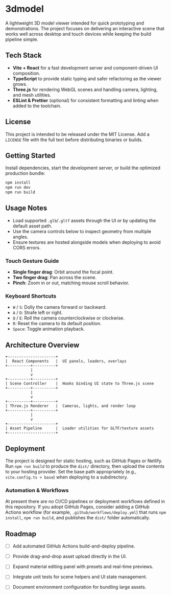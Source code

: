 # 3dmodel

A lightweight 3D model viewer intended for quick prototyping and demonstrations. The project focuses on delivering an interactive scene that works well across desktop and touch devices while keeping the build pipeline simple.

## Tech Stack
- **Vite + React** for a fast development server and component-driven UI composition.
- **TypeScript** to provide static typing and safer refactoring as the viewer grows.
- **Three.js** for rendering WebGL scenes and handling camera, lighting, and mesh utilities.
- **ESLint & Prettier** (optional) for consistent formatting and linting when added to the toolchain.

## License
This project is intended to be released under the MIT License. Add a `LICENSE` file with the full text before distributing binaries or builds.

## Getting Started
Install dependencies, start the development server, or build the optimized production bundle:

```bash
npm install
npm run dev
npm run build
```

## Usage Notes
- Load supported `.glb`/`.gltf` assets through the UI or by updating the default asset path.
- Use the camera controls below to inspect geometry from multiple angles.
- Ensure textures are hosted alongside models when deploying to avoid CORS errors.

### Touch Gesture Guide
- **Single finger drag**: Orbit around the focal point.
- **Two finger drag**: Pan across the scene.
- **Pinch**: Zoom in or out, matching mouse scroll behavior.

### Keyboard Shortcuts
- `W` / `S`: Dolly the camera forward or backward.
- `A` / `D`: Strafe left or right.
- `Q` / `E`: Roll the camera counterclockwise or clockwise.
- `R`: Reset the camera to its default position.
- `Space`: Toggle animation playback.

## Architecture Overview
```
+---------------------+
|  React Components   |  UI panels, loaders, overlays
+----------+----------+
           |
           v
+----------+----------+
| Scene Controller    |  Hooks binding UI state to Three.js scene
+----------+----------+
           |
           v
+----------+----------+
| Three.js Renderer   |  Cameras, lights, and render loop
+----------+----------+
           |
           v
+---------------------+
| Asset Pipeline      |  Loader utilities for GLTF/texture assets
+---------------------+
```

## Deployment
The project is designed for static hosting, such as GitHub Pages or Netlify. Run `npm run build` to produce the `dist/` directory, then upload the contents to your hosting provider. Set the base path appropriately (e.g., `vite.config.ts > base`) when deploying to a subdirectory.

### Automation & Workflows
At present there are no CI/CD pipelines or deployment workflows defined in this repository. If you adopt GitHub Pages, consider adding a GitHub Actions workflow (for example, `.github/workflows/deploy.yml`) that runs `npm install`, `npm run build`, and publishes the `dist/` folder automatically.

## Roadmap
- [ ] Add automated GitHub Actions build-and-deploy pipeline.
- [ ] Provide drag-and-drop asset upload directly in the UI.
- [ ] Expand material editing panel with presets and real-time previews.
- [ ] Integrate unit tests for scene helpers and UI state management.
- [ ] Document environment configuration for bundling large assets.

